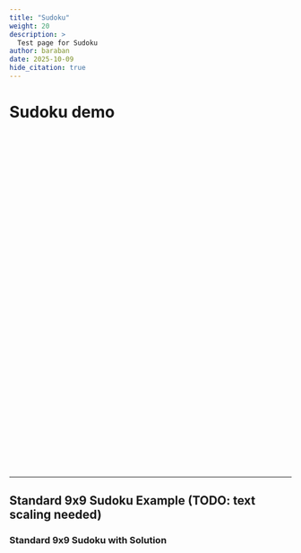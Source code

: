 ```yaml
---
title: "Sudoku"
weight: 20
description: >
  Test page for Sudoku
author: baraban
date: 2025-10-09
hide_citation: true
---
```


# Sudoku demo

<style>
    #sudoku { height: 600px; }
</style>

<div class="wrap">
  <div id="sudoku" class="canvas"></div>
</div>

<script>
  // Initialize the Sudoku game
  window.sudoku = initSudoku("#sudoku", {
    subRows: 2,
    subCols: 2,
    singleSection: false,
    cellSize: 110,
    gap: 32,
    margin: 36,
    hintShake: true,
    autosolver: true,
    clickToSetAnswer: true,
    autoHints: true,
    correctValues: {
      'R1C1': 1
    }
  });
</script>

---

## Standard 9x9 Sudoku Example (TODO: text scaling needed)

<style>
    #sudoku9x9 { height: 600px; }
</style>

<div class="wrap">
  <h3>Standard 9x9 Sudoku with Solution</h3>
  <div id="sudoku9x9" class="canvas"></div>
</div>

<script>
  // Initialize the 9x9 Sudoku game
  window.sudoku9x9 = initSudoku("#sudoku9x9", {
    subRows: 3,
    subCols: 3,
    singleSection: false,
    cellSize: 50,
    gap: 4,
    margin: 20,
    hintShake: true,
    autosolver: false,
    clickToSetAnswer: true,
    autoHints: true,
    correctValues: {
      // Pre-filled puzzle (classic sudoku)
      'R1C1': 5, 'R1C2': 3, 'R1C5': 7,
      'R2C1': 6, 'R2C4': 1, 'R2C5': 9, 'R2C6': 5,
      'R3C2': 9, 'R3C3': 8, 'R3C8': 6,
      'R4C1': 8, 'R4C5': 6, 'R4C9': 3,
      'R5C1': 4, 'R5C4': 8, 'R5C6': 3, 'R5C9': 1,
      'R6C1': 7, 'R6C5': 2, 'R6C9': 6,
      'R7C2': 6, 'R7C7': 2, 'R7C8': 8,
      'R8C4': 4, 'R8C5': 1, 'R8C6': 9, 'R8C9': 5,
      'R9C5': 8, 'R9C8': 7, 'R9C9': 9
    }
  });
</script>
